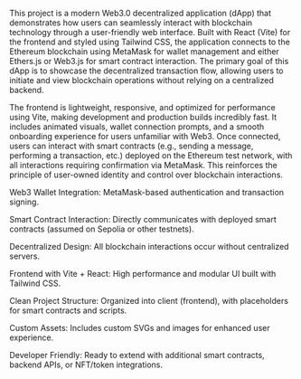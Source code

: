 This project is a modern Web3.0 decentralized application (dApp) that demonstrates
how users can seamlessly interact with blockchain technology through a user-friendly web interface. 
Built with React (Vite) for the frontend and styled using Tailwind CSS, the application connects
to the Ethereum blockchain using MetaMask for wallet management and either Ethers.js or Web3.js for smart contract interaction. 
The primary goal of this dApp is to showcase the decentralized transaction flow, allowing users to initiate
and view blockchain operations without relying on a centralized backend.

The frontend is lightweight, responsive, and optimized for performance using Vite, making development and production builds incredibly fast. 
It includes animated visuals, wallet connection prompts, and a smooth onboarding experience for users unfamiliar with Web3.
Once connected, users can interact with smart contracts (e.g., sending a message, performing a transaction, etc.) 
deployed on the Ethereum test network, with all interactions requiring confirmation via MetaMask. 
This reinforces the principle of user-owned identity and control over blockchain interactions.

Web3 Wallet Integration: MetaMask-based authentication and transaction signing.

Smart Contract Interaction: Directly communicates with deployed smart contracts (assumed on Sepolia or other testnets).

Decentralized Design: All blockchain interactions occur without centralized servers.

Frontend with Vite + React: High performance and modular UI built with Tailwind CSS.

Clean Project Structure: Organized into client (frontend), with placeholders for smart contracts and scripts.

Custom Assets: Includes custom SVGs and images for enhanced user experience.

Developer Friendly: Ready to extend with additional smart contracts, backend APIs, or NFT/token integrations.

